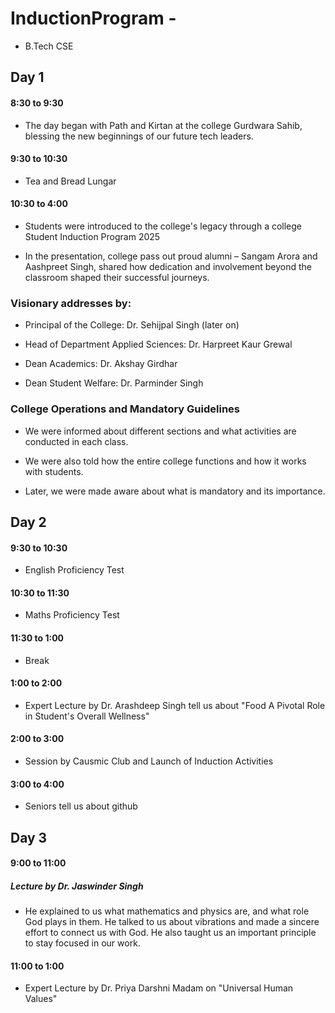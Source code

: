 # InductionProgram -
* B.Tech CSE
## Day 1
#### 8:30 to 9:30 
* The day began with Path and Kirtan at the college Gurdwara Sahib, blessing the new beginnings of our future tech leaders.
#### 9:30 to 10:30 
* Tea and Bread Lungar
#### 10:30 to 4:00
* Students were introduced to the college's legacy through a college Student Induction Program 2025

* In the presentation, college pass out proud alumni – Sangam Arora and Aashpreet Singh, shared how dedication and involvement beyond the classroom shaped their successful journeys.

### Visionary addresses by:

* Principal of the College: Dr. Sehijpal Singh (later on)

* Head of Department Applied Sciences: Dr. Harpreet Kaur Grewal

* Dean Academics: Dr. Akshay Girdhar

* Dean Student Welfare: Dr. Parminder Singh

### College Operations and Mandatory Guidelines

* We were informed about different sections and what activities are conducted in each class.

* We were also told how the entire college functions and how it works with students.

* Later, we were made aware about what is mandatory and its importance.

## Day 2
#### 9:30 to 10:30 
* English Proficiency Test

#### 10:30 to 11:30 
* Maths Proficiency Test

#### 11:30 to 1:00 
* Break

#### 1:00 to 2:00 
* Expert Lecture by Dr. Arashdeep Singh tell us about "Food A Pivotal Role in Student's Overall Wellness"

#### 2:00 to 3:00 
* Session by Causmic Club and Launch of Induction Activities 

#### 3:00 to 4:00 
* Seniors tell us about github

## Day 3
#### 9:00 to 11:00 
##### Lecture by Dr. Jaswinder Singh
* He explained to us what mathematics and physics are, and what role God plays in them. He talked to us about vibrations and made a sincere effort to connect us with God. He also taught us an important principle to stay focused in our work.

#### 11:00 to 1:00 
* Expert Lecture by Dr. Priya Darshni Madam on "Universal Human Values" 
